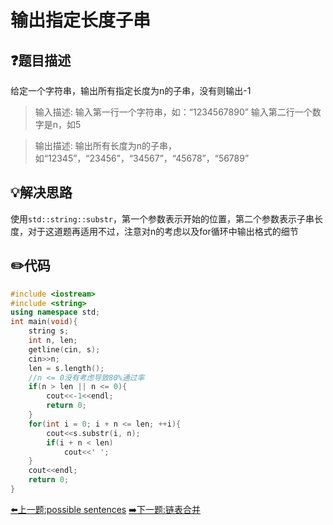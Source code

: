 # 输出指定长度子串

## :question:题目描述
给定一个字符串，输出所有指定长度为n的子串，没有则输出-1

>输入描述:
输入第一行一个字符串，如：“1234567890”
输入第二行一个数字是n，如5

>输出描述:
输出所有长度为n的子串，如“12345”，“23456”，“34567”，“45678”，“56789”

## :bulb:解决思路
使用`std::string::substr`，第一个参数表示开始的位置，第二个参数表示子串长度，对于这道题再适用不过，注意对n的考虑以及for循环中输出格式的细节

## :pencil2:代码
```c++
#include <iostream>
#include <string>
using namespace std;
int main(void){
    string s;
    int n, len;
    getline(cin, s);
    cin>>n;
    len = s.length();
    //n <= 0没有考虑导致80%通过率
    if(n > len || n <= 0){
        cout<<-1<<endl;
        return 0;
    }
    for(int i = 0; i + n <= len; ++i){
        cout<<s.substr(i, n);
        if(i + n < len)
            cout<<' ';
    }
    cout<<endl;
    return 0;
}
```
[:arrow_left:上一题:possible sentences](#)
[:arrow_right:下一题:链表合并](#)
